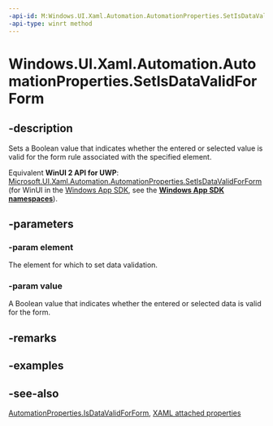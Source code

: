 ```yaml
---
-api-id: M:Windows.UI.Xaml.Automation.AutomationProperties.SetIsDataValidForForm(Windows.UI.Xaml.DependencyObject,System.Boolean)
-api-type: winrt method
---
```


<!-- Method syntax
public void SetIsDataValidForForm(Windows.UI.Xaml.DependencyObject element, System.Boolean value)
-->

# Windows.UI.Xaml.Automation.AutomationProperties.SetIsDataValidForForm

## -description
Sets a Boolean value that indicates whether the entered or selected value is valid for the form rule associated with the specified element.

Equivalent **WinUI 2 API for UWP**: [Microsoft.UI.Xaml.Automation.AutomationProperties.SetIsDataValidForForm](/windows/winui/api/microsoft.ui.xaml.automation.automationproperties.setisdatavalidforform) (for WinUI in the [Windows App SDK](/windows/apps/windows-app-sdk/), see the **[Windows App SDK namespaces](/windows/windows-app-sdk/api/winrt/)**).

## -parameters
### -param element
The element for which to set data validation.

### -param value
A Boolean value that indicates whether the entered or selected data is valid for the form.

## -remarks

## -examples

## -see-also

[AutomationProperties.IsDataValidForForm](automationproperties_isdatavalidforform.md), [XAML attached properties](/windows/uwp/xaml-platform/attached-properties-overview)
